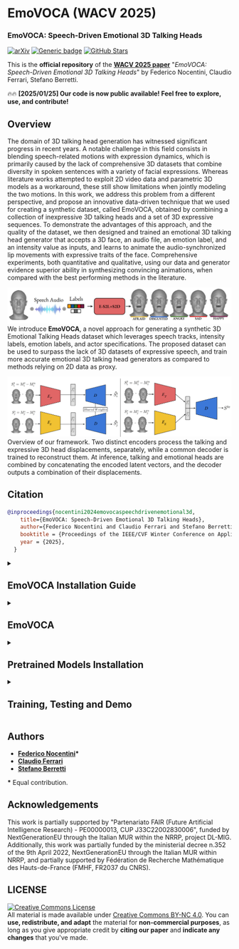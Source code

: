 # EmoVOCA (WACV 2025)

### EmoVOCA: Speech-Driven Emotional 3D Talking Heads

[![arXiv](https://img.shields.io/badge/arXiv-Paper-<COLOR>.svg)]([https://arxiv.org/abs/2403.12886](https://arxiv.org/abs/2403.12886))
[![Generic badge](https://img.shields.io/badge/Project%20Page-F76810)](https://fedenoce.github.io/emovoca/)
[![GitHub Stars](https://img.shields.io/github/stars/miccunifi/emovoca?style=social)](https://github.com/miccunifi/emovoca)


This is the **official repository** of the [**WACV 2025 paper**](https://fedenoce.github.io/emovoca/) "*EmoVOCA: Speech-Driven Emotional 3D Talking Heads*" by Federico Nocentini, Claudio Ferrari, Stefano Berretti.

🔥🔥 **[2025/01/25] Our code is now public available! Feel free to explore, use, and contribute!** 


## Overview

The domain of 3D talking head generation has witnessed significant progress in recent years. A notable challenge in this field consists in blending speech-related motions with expression dynamics, which is primarily caused by the lack of comprehensive 3D datasets that combine diversity in spoken sentences with a variety of facial expressions. Whereas literature works attempted to exploit 2D video data and parametric 3D models as a workaround, these still show limitations when jointly modeling the two motions. In this work, we address this problem from a different perspective, and propose an innovative data-driven technique that we used for creating a synthetic dataset, called EmoVOCA, obtained by combining a collection of inexpressive 3D talking heads and a set of 3D expressive sequences. To demonstrate the advantages of this approach, and the quality of the dataset, we then designed and trained an emotional 3D talking head generator that accepts a 3D face, an audio file, an emotion label, and an intensity value as inputs, and learns to animate the audio-synchronized lip movements with expressive traits of the face. Comprehensive experiments, both quantitative and qualitative, using our data and generator evidence superior ability in synthesizing convincing animations, when compared with the best performing methods in the literature.

![assets/teaser.png](assets/idea.png "idea of the method")
We introduce **EmoVOCA**, a novel approach for generating a synthetic 3D Emotional Talking Heads dataset which leverages
speech tracks, intensity labels, emotion labels, and actor specifications. The proposed dataset can be used to surpass the lack of 3D datasets
of expressive speech, and train more accurate emotional 3D talking head generators as compared to methods relying on 2D data as proxy.

![assets/teaser.png](assets/method.png "Architecture of the method")
Overview of our framework. Two distinct encoders process the talking and expressive 3D head
displacements, separately, while a common decoder is trained to reconstruct them. At inference, talking and emotional heads are
combined by concatenating the encoded latent vectors, and the decoder outputs a combination of their displacements.

## Citation
```bibtex
@inproceedings{nocentini2024emovocaspeechdrivenemotional3d,
    title={EmoVOCA: Speech-Driven Emotional 3D Talking Heads}, 
    author={Federico Nocentini and Claudio Ferrari and Stefano Berretti},
    booktitle = {Proceedings of the IEEE/CVF Winter Conference on Applications of Computer Vision (WACV)},
    year = {2025},
  }
```

<details>
<summary><h2>EmoVOCA Installation Guide</h2></summary> 

This guide provides step-by-step instructions on how to set up the ScanTalk environment and install all necessary dependencies. The codebase has been tested on **Ubuntu 20.04.2 LTS** with **Python 3.8**.

## 1. Setting Up Conda Environment

It is recommended to use a Conda environment for this setup.

1. **Create a Conda Environment**
    ```bash
    conda create -n emovoca python=3.8.18
    ```

2. **Activate the Environment**
    ```bash
    conda activate emovoca
    ```

## 2. Install Mesh Processing Libraries

1. **Clone the MPI-IS Repository**
    ```bash
    git clone https://github.com/MPI-IS/mesh.git
    ```

    ```bash
    cd mesh
    ```

2. **Modify line 7 of the Makefile to avoid error**
    ```
    @pip install --no-deps --config-settings="--boost-location=$$BOOST_INCLUDE_DIRS" --verbose --no-cache-dir .
    ```
3. **Run the MakeFile**
    ```bash
    make all
    ```

## 2. Installing PyTorch and Requirements

Ensure you have the correct version of PyTorch and torchvision. If you need a different CUDA version, please refer to the [official PyTorch website](https://pytorch.org/).

1. **Install PyTorch, torchvision, and torchaudio**
    ```bash
    conda install pytorch==2.1.0 torchvision==0.16.0 torchaudio==2.1.0 pytorch-cuda=12.1 -c pytorch -c nvidia
    ```

2. **Install Requirements**
    ```bash
    pip install -r requirements.txt
    ```
---

</details>

<details>
<summary><h2>EmoVOCA</h2></summary> 

For training and testing EmoVOCA DE-SD, we used two open-source datasets for 3D facial data: [**vocaset**](https://voca.is.tue.mpg.de/) and [**Florence 4D Facial Expression Dataset**](https://www.micc.unifi.it/resources/datasets/florence-4d-facial-expression/). Please note that you must obtain authorization to use both datasets.

To generate meshes with EmoVOCA, follow these steps:  
1. Download the [**vocaset dataset**](https://voca.is.tue.mpg.de/) and place it in the `Dataset` folder located in the main directory.  
2. The meshes used for conditioning vocaset have already been added to the `EmoVOCA_generator/New_Conditions` folder. For additional data, download the [**Florence 4D dataset**](https://www.micc.unifi.it/resources/datasets/florence-4d-facial-expression/).  

Pre-generated EmoVOCAv2 sequences are available [**here**](https://drive.google.com/drive/folders/1xcABG8Q3dT_O97QD6iM_IcAO14PKDcDM?usp=sharing). To use them:  
1. Download the folder and place it inside the `Dataset` folder in the main directory.  
2. Extract all the files to ensure proper access.  

</details>

<details>
<summary><h2>Pretrained Models Installation</h2></summary> 

We are releasing three models:  

1. **`emovoca_generator.tar`**: The DE-SD framework used to generate EmoVOCA.  
2. **`es2l.tar`**: The ES2L framework trained on EmoVOCA.  
3. **`es2s.tar`**: Another ES2L framework trained on EmoVOCA.  

All models are available for download [**here**](https://drive.google.com/drive/folders/1Ff1wjxYNXdlxm_CDTbjWPXrAy9H0lusS?usp=sharing). After downloading, place the `saves` folder inside each model's directory to ensure proper setup.

</details>
<details>
<summary><h2>Training, Testing and Demo</h2></summary> 

Inside the model folders `ES2L` and `ES2D`, you will find both the model definitions and the training code for each component.  

In the `EmoVOCA_generator` folder, you will find the code required to generate any version of EmoVOCA.  

Within the main directory, there is a file named `demo.py`, which can be used to render outputs based on an emotion label, intensity value, an audio file, and a 3D face template. Additionally, example files for generation are provided in the `example` folder located in the main directory.

</details>

## Authors
* [**Federico Nocentini**](https://scholar.google.com/citations?user=EpQCpoUAAAAJ&hl=en)**\***
* [**Claudio Ferrari**](https://scholar.google.com/citations?user=aael17YAAAAJ&hl=en)
* [**Stefano Berretti**](https://scholar.google.com/citations?user=3GPTAGQAAAAJ&hl=en)

**\*** Equal contribution.

## Acknowledgements

This work is  partially supported by "Partenariato FAIR (Future Artificial Intelligence Research) - PE00000013, CUP J33C22002830006", funded by NextGenerationEU through the Italian MUR within the NRRP, project DL-MIG. 
Additionally, this work was partially funded by the ministerial decree n.352 of the 9th April 2022, NextGenerationEU through the Italian MUR within NRRP, and partially supported by Fédération de Recherche Mathématique des Hauts-de-France (FMHF, FR2037 du CNRS).

## LICENSE

<a rel="license" href="http://creativecommons.org/licenses/by-nc/4.0/"><img alt="Creative Commons License" style="border-width:0" src="https://i.creativecommons.org/l/by-nc/4.0/88x31.png" /></a><br />All material is made available under [Creative Commons BY-NC 4.0](https://creativecommons.org/licenses/by-nc/4.0/). You can **use, redistribute, and adapt** the material for **non-commercial purposes**, as long as you give appropriate credit by **citing our paper** and **indicate any changes** that you've made.
